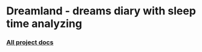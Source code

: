 # Dreamland - dreams diary with sleep time analyzing
### [All project docs](https://drive.google.com/drive/u/0/folders/1kf0zWZw7y1Zujhhmv4h9iSTZbd8jUp0Z)
